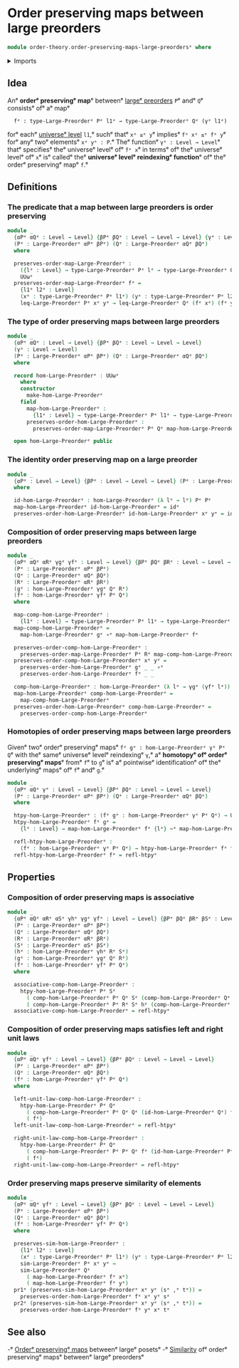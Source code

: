 # Order preserving maps between large preorders

```agda
module order-theory.order-preserving-maps-large-preordersᵉ where
```

<details><summary>Imports</summary>

```agda
open import foundation.dependent-pair-typesᵉ
open import foundation.universe-levelsᵉ

open import foundation-core.function-typesᵉ
open import foundation-core.homotopiesᵉ

open import order-theory.large-preordersᵉ
open import order-theory.similarity-of-elements-large-preordersᵉ
```

</details>

## Idea

Anᵉ **orderᵉ preservingᵉ map**ᵉ betweenᵉ
[largeᵉ preorders](order-theory.large-preorders.mdᵉ) `P`ᵉ andᵉ `Q`ᵉ consistsᵉ ofᵉ aᵉ mapᵉ

```text
  fᵉ : type-Large-Preorderᵉ Pᵉ l1ᵉ → type-Large-Preorderᵉ Qᵉ (γᵉ l1ᵉ)
```

forᵉ eachᵉ [universeᵉ level](foundation.universe-levels.mdᵉ) `l1`,ᵉ suchᵉ thatᵉ `xᵉ ≤ᵉ y`ᵉ
impliesᵉ `fᵉ xᵉ ≤ᵉ fᵉ y`ᵉ forᵉ anyᵉ twoᵉ elementsᵉ `xᵉ yᵉ : P`.ᵉ Theᵉ functionᵉ
`γᵉ : Level → Level`ᵉ thatᵉ specifiesᵉ theᵉ universeᵉ levelᵉ ofᵉ `fᵉ x`ᵉ in termsᵉ ofᵉ theᵉ
universeᵉ levelᵉ ofᵉ `x`ᵉ isᵉ calledᵉ theᵉ **universeᵉ levelᵉ reindexingᵉ function**ᵉ ofᵉ
theᵉ orderᵉ preservingᵉ mapᵉ `f`.ᵉ

## Definitions

### The predicate that a map between large preorders is order preserving

```agda
module _
  {αPᵉ αQᵉ : Level → Level} {βPᵉ βQᵉ : Level → Level → Level} {γᵉ : Level → Level}
  (Pᵉ : Large-Preorderᵉ αPᵉ βPᵉ) (Qᵉ : Large-Preorderᵉ αQᵉ βQᵉ)
  where

  preserves-order-map-Large-Preorderᵉ :
    ({lᵉ : Level} → type-Large-Preorderᵉ Pᵉ lᵉ → type-Large-Preorderᵉ Qᵉ (γᵉ lᵉ)) →
    UUωᵉ
  preserves-order-map-Large-Preorderᵉ fᵉ =
    {l1ᵉ l2ᵉ : Level}
    (xᵉ : type-Large-Preorderᵉ Pᵉ l1ᵉ) (yᵉ : type-Large-Preorderᵉ Pᵉ l2ᵉ) →
    leq-Large-Preorderᵉ Pᵉ xᵉ yᵉ → leq-Large-Preorderᵉ Qᵉ (fᵉ xᵉ) (fᵉ yᵉ)
```

### The type of order preserving maps between large preorders

```agda
module _
  {αPᵉ αQᵉ : Level → Level} {βPᵉ βQᵉ : Level → Level → Level}
  (γᵉ : Level → Level)
  (Pᵉ : Large-Preorderᵉ αPᵉ βPᵉ) (Qᵉ : Large-Preorderᵉ αQᵉ βQᵉ)
  where

  record hom-Large-Preorderᵉ : UUωᵉ
    where
    constructor
      make-hom-Large-Preorderᵉ
    field
      map-hom-Large-Preorderᵉ :
        {l1ᵉ : Level} → type-Large-Preorderᵉ Pᵉ l1ᵉ → type-Large-Preorderᵉ Qᵉ (γᵉ l1ᵉ)
      preserves-order-hom-Large-Preorderᵉ :
        preserves-order-map-Large-Preorderᵉ Pᵉ Qᵉ map-hom-Large-Preorderᵉ

  open hom-Large-Preorderᵉ public
```

### The identity order preserving map on a large preorder

```agda
module _
  {αPᵉ : Level → Level} {βPᵉ : Level → Level → Level} (Pᵉ : Large-Preorderᵉ αPᵉ βPᵉ)
  where

  id-hom-Large-Preorderᵉ : hom-Large-Preorderᵉ (λ lᵉ → lᵉ) Pᵉ Pᵉ
  map-hom-Large-Preorderᵉ id-hom-Large-Preorderᵉ = idᵉ
  preserves-order-hom-Large-Preorderᵉ id-hom-Large-Preorderᵉ xᵉ yᵉ = idᵉ
```

### Composition of order preserving maps between large preorders

```agda
module _
  {αPᵉ αQᵉ αRᵉ γgᵉ γfᵉ : Level → Level} {βPᵉ βQᵉ βRᵉ : Level → Level → Level}
  (Pᵉ : Large-Preorderᵉ αPᵉ βPᵉ)
  (Qᵉ : Large-Preorderᵉ αQᵉ βQᵉ)
  (Rᵉ : Large-Preorderᵉ αRᵉ βRᵉ)
  (gᵉ : hom-Large-Preorderᵉ γgᵉ Qᵉ Rᵉ)
  (fᵉ : hom-Large-Preorderᵉ γfᵉ Pᵉ Qᵉ)
  where

  map-comp-hom-Large-Preorderᵉ :
    {l1ᵉ : Level} → type-Large-Preorderᵉ Pᵉ l1ᵉ → type-Large-Preorderᵉ Rᵉ (γgᵉ (γfᵉ l1ᵉ))
  map-comp-hom-Large-Preorderᵉ =
    map-hom-Large-Preorderᵉ gᵉ ∘ᵉ map-hom-Large-Preorderᵉ fᵉ

  preserves-order-comp-hom-Large-Preorderᵉ :
    preserves-order-map-Large-Preorderᵉ Pᵉ Rᵉ map-comp-hom-Large-Preorderᵉ
  preserves-order-comp-hom-Large-Preorderᵉ xᵉ yᵉ =
    preserves-order-hom-Large-Preorderᵉ gᵉ _ _ ∘ᵉ
    preserves-order-hom-Large-Preorderᵉ fᵉ _ _

  comp-hom-Large-Preorderᵉ : hom-Large-Preorderᵉ (λ lᵉ → γgᵉ (γfᵉ lᵉ)) Pᵉ Rᵉ
  map-hom-Large-Preorderᵉ comp-hom-Large-Preorderᵉ =
    map-comp-hom-Large-Preorderᵉ
  preserves-order-hom-Large-Preorderᵉ comp-hom-Large-Preorderᵉ =
    preserves-order-comp-hom-Large-Preorderᵉ
```

### Homotopies of order preserving maps between large preorders

Givenᵉ twoᵉ orderᵉ preservingᵉ mapsᵉ `fᵉ gᵉ : hom-Large-Preorderᵉ γᵉ Pᵉ Q`ᵉ with theᵉ sameᵉ
universeᵉ levelᵉ reindexingᵉ `γ`,ᵉ aᵉ **homotopyᵉ ofᵉ orderᵉ preservingᵉ maps**ᵉ fromᵉ `f`ᵉ
to `g`ᵉ isᵉ aᵉ pointwiseᵉ identificationᵉ ofᵉ theᵉ underlyingᵉ mapsᵉ ofᵉ `f`ᵉ andᵉ `g`.ᵉ

```agda
module _
  {αPᵉ αQᵉ γᵉ : Level → Level} {βPᵉ βQᵉ : Level → Level → Level}
  (Pᵉ : Large-Preorderᵉ αPᵉ βPᵉ) (Qᵉ : Large-Preorderᵉ αQᵉ βQᵉ)
  where

  htpy-hom-Large-Preorderᵉ : (fᵉ gᵉ : hom-Large-Preorderᵉ γᵉ Pᵉ Qᵉ) → UUωᵉ
  htpy-hom-Large-Preorderᵉ fᵉ gᵉ =
    {lᵉ : Level} → map-hom-Large-Preorderᵉ fᵉ {lᵉ} ~ᵉ map-hom-Large-Preorderᵉ gᵉ {lᵉ}

  refl-htpy-hom-Large-Preorderᵉ :
    (fᵉ : hom-Large-Preorderᵉ γᵉ Pᵉ Qᵉ) → htpy-hom-Large-Preorderᵉ fᵉ fᵉ
  refl-htpy-hom-Large-Preorderᵉ fᵉ = refl-htpyᵉ
```

## Properties

### Composition of order preserving maps is associative

```agda
module _
  {αPᵉ αQᵉ αRᵉ αSᵉ γhᵉ γgᵉ γfᵉ : Level → Level} {βPᵉ βQᵉ βRᵉ βSᵉ : Level → Level → Level}
  (Pᵉ : Large-Preorderᵉ αPᵉ βPᵉ)
  (Qᵉ : Large-Preorderᵉ αQᵉ βQᵉ)
  (Rᵉ : Large-Preorderᵉ αRᵉ βRᵉ)
  (Sᵉ : Large-Preorderᵉ αSᵉ βSᵉ)
  (hᵉ : hom-Large-Preorderᵉ γhᵉ Rᵉ Sᵉ)
  (gᵉ : hom-Large-Preorderᵉ γgᵉ Qᵉ Rᵉ)
  (fᵉ : hom-Large-Preorderᵉ γfᵉ Pᵉ Qᵉ)
  where

  associative-comp-hom-Large-Preorderᵉ :
    htpy-hom-Large-Preorderᵉ Pᵉ Sᵉ
      ( comp-hom-Large-Preorderᵉ Pᵉ Qᵉ Sᵉ (comp-hom-Large-Preorderᵉ Qᵉ Rᵉ Sᵉ hᵉ gᵉ) fᵉ)
      ( comp-hom-Large-Preorderᵉ Pᵉ Rᵉ Sᵉ hᵉ (comp-hom-Large-Preorderᵉ Pᵉ Qᵉ Rᵉ gᵉ fᵉ))
  associative-comp-hom-Large-Preorderᵉ = refl-htpyᵉ
```

### Composition of order preserving maps satisfies left and right unit laws

```agda
module _
  {αPᵉ αQᵉ γfᵉ : Level → Level} {βPᵉ βQᵉ : Level → Level → Level}
  (Pᵉ : Large-Preorderᵉ αPᵉ βPᵉ)
  (Qᵉ : Large-Preorderᵉ αQᵉ βQᵉ)
  (fᵉ : hom-Large-Preorderᵉ γfᵉ Pᵉ Qᵉ)
  where

  left-unit-law-comp-hom-Large-Preorderᵉ :
    htpy-hom-Large-Preorderᵉ Pᵉ Qᵉ
      ( comp-hom-Large-Preorderᵉ Pᵉ Qᵉ Qᵉ (id-hom-Large-Preorderᵉ Qᵉ) fᵉ)
      ( fᵉ)
  left-unit-law-comp-hom-Large-Preorderᵉ = refl-htpyᵉ

  right-unit-law-comp-hom-Large-Preorderᵉ :
    htpy-hom-Large-Preorderᵉ Pᵉ Qᵉ
      ( comp-hom-Large-Preorderᵉ Pᵉ Pᵉ Qᵉ fᵉ (id-hom-Large-Preorderᵉ Pᵉ))
      ( fᵉ)
  right-unit-law-comp-hom-Large-Preorderᵉ = refl-htpyᵉ
```

### Order preserving maps preserve similarity of elements

```agda
module _
  {αPᵉ αQᵉ γfᵉ : Level → Level} {βPᵉ βQᵉ : Level → Level → Level}
  (Pᵉ : Large-Preorderᵉ αPᵉ βPᵉ)
  (Qᵉ : Large-Preorderᵉ αQᵉ βQᵉ)
  (fᵉ : hom-Large-Preorderᵉ γfᵉ Pᵉ Qᵉ)
  where

  preserves-sim-hom-Large-Preorderᵉ :
    {l1ᵉ l2ᵉ : Level}
    (xᵉ : type-Large-Preorderᵉ Pᵉ l1ᵉ) (yᵉ : type-Large-Preorderᵉ Pᵉ l2ᵉ) →
    sim-Large-Preorderᵉ Pᵉ xᵉ yᵉ →
    sim-Large-Preorderᵉ Qᵉ
      ( map-hom-Large-Preorderᵉ fᵉ xᵉ)
      ( map-hom-Large-Preorderᵉ fᵉ yᵉ)
  pr1ᵉ (preserves-sim-hom-Large-Preorderᵉ xᵉ yᵉ (sᵉ ,ᵉ tᵉ)) =
    preserves-order-hom-Large-Preorderᵉ fᵉ xᵉ yᵉ sᵉ
  pr2ᵉ (preserves-sim-hom-Large-Preorderᵉ xᵉ yᵉ (sᵉ ,ᵉ tᵉ)) =
    preserves-order-hom-Large-Preorderᵉ fᵉ yᵉ xᵉ tᵉ
```

## See also

-ᵉ [Orderᵉ preservingᵉ maps](order-theory.order-preserving-maps-large-posets.mdᵉ)
  betweenᵉ largeᵉ posetsᵉ
-ᵉ [Similarity](order-theory.similarity-of-order-preserving-maps-large-preorders.mdᵉ)
  ofᵉ orderᵉ preservingᵉ mapsᵉ betweenᵉ largeᵉ preordersᵉ